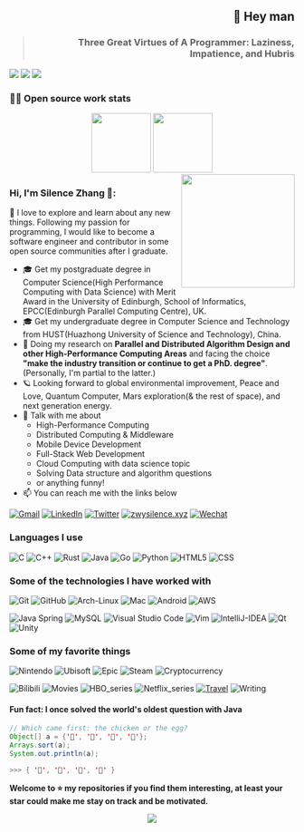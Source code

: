<h2 align="right">👋 Hey man</h2>
<blockquote>
  <h3 align="right">Three Great Virtues of A Programmer: Laziness, Impatience, and Hubris</h3>
</blockquote>

<p>
  <img src="http://views.whatilearened.today/views/github/Zwysilence/views.svg"/>
  <a href="https://github.com/Zwysilence/"><img src="https://img.shields.io/github/followers/Zwysilence?color=%234CC61E&label=GitHub%20Followers%20%3A"/></a>
  <a href="https://github.com/Zwysilence/"><img src="https://badges.frapsoft.com/os/v2/open-source.svg?v=103"/></a>
</p>
<!--
**Zwysilence/Zwysilence** is a ✨ _special_ ✨ repository because its `README.md` (this file) appears on your GitHub profile.

Here are some ideas to get you started:

- 🔭 I'm currently working on ...
- 🌱 I'm currently learning ...
- 👯 I'm looking to collaborate on ...
- 🤔 I'm looking for help with ...
- 💬 Ask me about ...
- 📫 How to reach me: ...
- 😄 Pronouns: ...
- ⚡ Fun fact: ...
-->

<!---->

### 👨‍💻 Open source work stats
<div align=center><img align=""  height="105px" src="https://github-readme-stats.vercel.app/api?username=Zwysilence&hide_title=true&hide_border=true&show_icons=true&include_all_commits=true&line_height=21&theme=ayu-mirage&count_private=true" />
 <img align="" height="105px" src="https://github-readme-stats.vercel.app/api/top-langs/?username=Zwysilence&hide_title=true&hide_border=true&theme=ayu-mirage&layout=compact" /></div>
 </div>

<img align='right' src='https://octodex.github.com/images/catstello.png' width='200px'>

### Hi, I'm Silence Zhang 🎉:
:raising_hand: I love to explore and learn about any new things. Following my passion for programming, I would like to become a software engineer and contributor in some open source communities after I graduate.

- 🎓 Get my postgraduate degree in Computer Science(High Performance Computing with Data Science) with Merit Award in the University of Edinburgh, School of Informatics, EPCC(Edinburgh Parallel Computing Centre), UK.
- 🎓 Get my undergraduate degree in Computer Science and Technology from HUST(Huazhong University of Science and Technology), China.
- :test_tube: Doing my research on **Parallel and Distributed Algorithm Design and other High-Performance Computing Areas** and facing the choice **"make the industry transition or continue to get a PhD. degree"**. (Personally, I'm partial to the latter.) 
- 🪐 Looking forward to global environmental improvement, Peace and Love, Quantum Computer, Mars exploration(& the rest of space), and next generation energy.
- :speech_balloon: Talk with me about 
  * High-Performance Computing
  * Distributed Computing & Middleware 
  * Mobile Device Development
  * Full-Stack Web Development
  * Cloud Computing with data science topic
  * Solving Data structure and algorithm questions
  * or anything funny!
- :mailbox: You can reach me with the links below

[![Gmail](https://img.shields.io/badge/-GMAIL-D14836?style=for-the-badge&logo=gmail&logoColor=white)](mailto:Zhangwuyan01@gmail.com)
[![LinkedIn](https://img.shields.io/badge/-LINKEDIN-0077B5?style=for-the-badge&logo=linkedin&logoColor=white)](https://www.linkedin.com/in/silencezhang/)
[![Twitter](https://img.shields.io/badge/-Twitter-1DA1F2?style=for-the-badge&logo=twitter&logoColor=white)](https://twitter.com/Silence_zwy)
[![zwysilence.xyz](https://img.shields.io/badge/-ZWYSILENCE.XYZ-000000?style=for-the-badge&logo=react&logoColor=white)](https://zwysilence.xyz/)
[![Wechat](https://img.shields.io/badge/-WeChat-7BB32E?style=for-the-badge&logo=wechat&logoColor=white)](./wechatQR.png)

### Languages I use

![C](https://img.shields.io/badge/-C-000000?style=flat&logo=c&colorA=444444)
![C++](https://img.shields.io/badge/-C++-000000?style=flat&logo=c%2B%2B&colorA=444444&logoColor=00599C)
![Rust](https://img.shields.io/badge/-Rust-000000?style=flat&logo=rust&logoColor=FF7100&colorA=444444)
![Java](https://img.shields.io/badge/-Java-000000?style=flat&logo=java&colorA=444444&logoColor=F29400)
![Go](https://img.shields.io/badge/-Go-000000?style=flat&logo=go&colorA=444444)
![Python](https://img.shields.io/badge/-Python-000000?style=flat&logo=python&colorA=444444)
![HTML5](https://img.shields.io/badge/-HTML5-000000?style=flat&logo=html5&colorA=444444)
![CSS](https://img.shields.io/badge/-CSS-000000?style=flat&logo=css3&logoColor=9933CC&colorA=444444)

### Some of the technologies I have worked with

![Git](https://img.shields.io/badge/-Git-000000?style=flat&logo=git&logoColor=F05032&colorA=444444)
![GitHub](https://img.shields.io/badge/-GitHub-000000?style=flat&logo=github&logoColor=white&colorA=444444)
![Arch-Linux](https://img.shields.io/badge/-Arch_Linux-000000?style=flat&logo=arch-linux&logoColor=FCC624&colorA=444444)
![Mac](https://img.shields.io/badge/-MacOS-000000?style=flat&logo=apple&logoColor=999999&colorA=444444)
![Android](https://img.shields.io/badge/-Android-000000?style=flat&logo=android&logoColor=3DDC84&colorA=444444)
![AWS](https://img.shields.io/badge/-AWS-000000?&logo=Amazon-AWS&logoColor=FF9900&colorA=444444)

![Java Spring](https://img.shields.io/badge/-Spring-000000?style=flat&logo=spring&logoColor=6DB33F&colorA=444444)
![MySQL](https://img.shields.io/badge/-MySQL-000000?style=flat&logo=MySQL&logoColor=70CBF4&colorA=444444)
![Visual Studio Code](https://img.shields.io/badge/-VSCode-000000?style=flat&logo=visual-studio-code&logoColor=007ACC&colorA=444444)
![Vim](https://img.shields.io/badge/-Vim-000000?style=flat&logo=vim&logoColor=019733&colorA=444444)
![IntelliJ-IDEA](https://aleen42.github.io/badges/src/idea.svg)
![Qt](https://img.shields.io/badge/-Qt-000000?style=flat&logo=qt&logoColor=41CD52&colorA=444444)
![Unity](https://img.shields.io/badge/-Unity-000000?style=flat&logo=unity&logoColor=white&colorA=444444)

### Some of my favorite things

![Nintendo](https://img.shields.io/badge/Silence-Nintendo-444444?style=social&logo=Nintendo-Switch&logoColor=E60012)
![Ubisoft](https://img.shields.io/badge/ZzSilenzZ-Ubisoft-444444?style=social&logo=ubisoft&logoColor=2088FF)
![Epic](https://img.shields.io/badge/一胜一负_原地踏步-Epic-444444?style=social&logo=epic-games&logoColor=black)
![Steam](https://img.shields.io/badge/人生有梦_各自精彩-Steam-444444?style=social&logo=steam&logoColor=025E8C)
![Cryptocurrency](https://img.shields.io/badge/-Cryptocurrency-444444?style=social&logo=bitcoin&logoColor=F7931A)

![Bilibili](https://img.shields.io/badge/ZzsilencezZ-Bilibili-444444?style=social&logo=bilibili&logoColor=00A1D6)
![Movies](https://img.shields.io/badge/Weekly-Movies-444444?style=social&logo=the-movie-database&logoColor=01D277)
![HBO_series](https://img.shields.io/badge/HBO-TV_series-444444?style=social&logo=hbo&logoColor=00A4DE)
![Netflix_series](https://img.shields.io/badge/Netflix-TV_series-444444?style=social&logo=netflix&logoColor=E50914)
[![Travel](https://img.shields.io/badge/Enjoy_Life-Travel-444444?style=social&logo=airbnb&logoColor=FF5A5F)](https://www.google.com/maps/d/embed?mid=1bwKHTXFNg8mpvUOwCeSz7G9EAU35o3CH)
![Writing](https://img.shields.io/badge/-Writing-444444?style=social&logo=latex&logoColor=008080)



#### Fun fact: I once solved the world's oldest question with Java

```java
// Which came first: the chicken or the egg?
Object[] a = {'🥚', '🐣', '🐥', '🐔'};
Arrays.sort(a);
System.out.println(a);

>>> { '🐔', '🐣', '🐥', '🥚' }
```

**Welcome to ⭐ my repositories if you find them interesting, at least your star could make me stay on track and be motivated.**


<div align=center>
  <a href="https://www.youtube.com/watch?v=b-Cr0EWwaTk">
    <img align='middle' src='./universe.gif'>
  </a>
</div>

